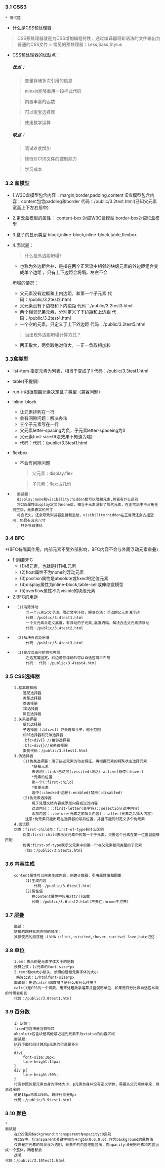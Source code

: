 ### 3.1 CSS3
    * 面试题
* 什么是CSS预处理器
> CSS预处理器就是为CSS增加编程特性，通过编译器将新语法的文件输出为普通的CSS文件
        > 常见的预处理器：Less,Sass,Stylus
        
* CSS预处理器的优缺点：
    ##### 优点：
    > 变量存储多次引用的信息

    > minxin能够重用一段样式代码
        
    > 内置丰富的函数
        
    > 可以嵌套选择器
        
    > 使用数学运算
        
    ##### 缺点：
    > 调试难度增加

    > 降低对CSS文件的控制能力
    
    > 学习成本
    
### 3.2 盒模型
* 1.W3C盒模型包含内容：margin,border,padding,content
    IE盒模型包含内容：content包含padding和border
    代码：/public/3.2test.html(已知父元素宽高上下左右居中)
* 2.更改盒模型的属性：
    content-box:对应W3C盒模型
    border-box对应IE盒模型
* 3.盒子的显示类型
    block,inline-block,inline-block,table,flexbox
* 4.面试题：
    > 什么是外边距坍塌?
    * 也称为外边距合并，是指在两个正常流中相邻的块级元素的外边距组合变成单个边距
    ，只有上下边距会坍塌，左右不会

    坍塌的情况：
    * 父元素没有边框和上内边距，和第一个子元素
        代码：/public/3.2test2.html
    * 父元素没有下边框和下内边距
         代码：/public/3.2test3.html
    * 两个相邻兄弟元素，分别定义了下边距和上边距
         代码：/public/3.2test4.html
    * 一个空的元素，只定义了上下外边距
        代码：/public/3.2test5.html
    > 当出现外边距坍塌计算方式？
    * 两正取大，两负取绝对值大，一正一负取相加和

### 3.3盒类型
* list-item
    指定元素为列表，相当于变成了li
    代码：/public/3.3test1.html
    
* table(不提倡)

* run-in根据周围元素决定盒子类型（兼容问题）

* inline-block
    * 让元素排列在一行
    * 会有间隙问题：解决办法
    * 三个子元素写在一行
    * 父元素letter-spacing为负，子元素letter-spaceing为0
    * 父元素font-size:0(没效果不知道为啥)
    * 代码：代码：/public/3.3test1.html
            
* flexbox
    * 不会有间隙问题
        > 父元素：display:flex

       >子元素：flex:占几份
*
        面试题：
        display:none和visibility:hidden都可以隐藏元素,两者有什么区别
        将CSS属性display定义为none后，相当于元素没有了后代元素，在正常流中不占用任何空间，元素真实的尺寸
        将会丢失，还会导致浏览器重排和重绘，visibility:hidden在正常流还会占据空间，仍具有真实尺寸
        ，只会导致重绘
        
### 3.4 BFC
*(BFC有隔离作用，内部元素不受外部影响，BFC内容不会与外面浮动元素重叠)
* 1.创建BFC
    * (1)根元素，也就是HTML元素
    * (2)float属性不为none的浮动元素
    * (3)position属性是absolute或fixed的定位元素
    * (4)display属性为inline-block,table-cell或伸缩盒模型
    * (5)overflow属性不为visible的块级元素
* 2.BFC的用途
* 
        (1)清除浮动
            当一个元素定义浮动，附近文字环绕，解决办法：浮动的父元素清浮动
            代码：/public/3.4test1.html
            一个父元素未定义高度，有浮动的子元素,高度坍塌，解决办法父元素清浮动
            代码：/public/3.4test2.html

*       (2)解决外边距坍塌
            代码：/public/3.4test3.html
*       (3)宽度自适应的两栏布局
            左边宽度固定，右边清除浮动后可以自适应两栏布局
            代码： 代码：/public/3.4test4.html
            
### 3.5 CSS选择器
        1.基本选择器
            通配选择器
            类型选择器
            类选择器
            ID选择器
            属性选择器
        2.关系选择器
            后代选择器
            子选择器（.bfc>ul）只会选择儿子，缩小范围
            相邻选择器和兄弟选择器
            .bfc+div{} //相邻选择器
            .bfc~div{}//兄弟选择器 
            案例代码：/public/3.5test1.html           
        3.伪选择器
            (1)伪类选择器：用于描述元素的动态特征，再根据元素的特殊状态选择元素
                *链接元素
                未访问(:link)已访问(:visited)激活(:active)悬停(:hover)
                *元素的位置
                第一个(:first-child)
                *表单元素
                选中(:checked)启用(:enabled)禁用(:disabled)
            (2)伪元素选择器
                用于处理文档内容或添加内容或过滤内容
                过滤内容：::first-letter(首字符)::selection(选中内容)
                添加内容：::before(元素之前插入内容) ::after(元素之后插入内容)
             注意:伪元素只能出现在选择器的最后位置，并且不能同时定义多个伪元素
        4.面试题
        伪类：first-child与：first-of-type有什么区别
            伪类:first-child表示父元素中的第一个子元素，只要这个元素在第一位置就能够匹配
            伪类:first-of-type表示父元素中的第一个与父元素相同类型的子元素
             代码：/public/3.5test2.html

### 3.6 内容生成
        content属性可以用来生成内容，创建计数器，引用属性值和图像
             (1)生成内容
                 代码：/public/3.6test1.html     
             (2)属性值
                在content属性中应用attr()函数 
                代码：/public/3.6test2.html(不要在chrome中打开)
                
### 3.7 层叠
        面试：
        链接的四种状态声明的顺序：
        推荐使用的顺序是：LVHA（:link,:visited,:hover,:active）love,hate记忆
### 3.8 单位
        1.em：表示的是元素字体大小的倍数
        换算公式：1/元素的font-size*px
        2.rem:和em大小相关，参照的是根元素字体的大小
         换算公式：1/htmlfont-size*px
        面试题：用过calc()函数吗？是什么有什么作用？
        calc()是CSS的一个函数，用来处理数学运算并且混用单位，如果用百分比做自适应布局的时候会用到
        代码：/public/3.8test1.html
        
### 3.9 百分数
        1）定位：
        fixed包含块是当前视口
        absolute包含块是离他最近祖先元素不为static的内容区域
        面试题：
        执行下面代码计算后p元素的行高是多少
        ```
        div{
            font-size:18px;
            line-height:14px;
        }
        div p{
            line-height:50%;
        }
        行高参照的是元素自身的字体大小，p元素自身并没有定义字体，需要从父元素继承来，继承过来的
        值是18px再乘以50%，最终行高是9px
        代码：/public/3.9test1.html
        
### 3.10 颜色
    * 
    面试题：
        在CSS使用background:transparent与opacity:0区别
        在CSS中，transparent关键字相当于rgba(0,0,0,0),作为background的属性值
        仅仅是将元素的背景设为透明，元素中的内容还能显示，而opacity:0是把元素和内容当成一个整体，两者都会
        透明
    代码：/public/3.10test1.html
                